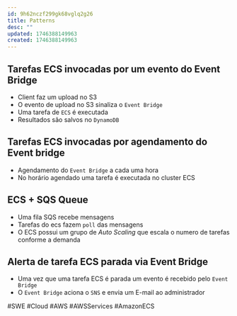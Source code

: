 ```yaml
---
id: 9h62nczf299gk68vglq2g26
title: Patterns
desc: ""
updated: 1746388149963
created: 1746388149963
---
```


## Tarefas ECS invocadas por um evento do Event Bridge

- Client faz um upload no S3
- O evento de upload no S3 sinaliza o `Event Bridge`
- Uma tarefa de `ECS` é executada
- Resultados são salvos no `DynamoDB`

## Tarefas ECS invocadas por agendamento do Event bridge

- Agendamento do `Event Bridge` a cada uma hora
- No horário agendado uma tarefa é executada no cluster ECS

## ECS + SQS Queue

- Uma fila SQS recebe mensagens
- Tarefas do ecs fazem `poll` das mensagens
- O ECS possui um grupo de _Auto Scaling_ que escala o numero de tarefas conforme a demanda

## Alerta de tarefa ECS parada via Event Bridge

- Uma vez que uma tarefa ECS é parada um evento é recebido pelo `Event Bridge`
- O `Event Bridge` aciona o `SNS` e envia um E-mail ao administrador

#SWE #Cloud #AWS #AWSServices #AmazonECS
